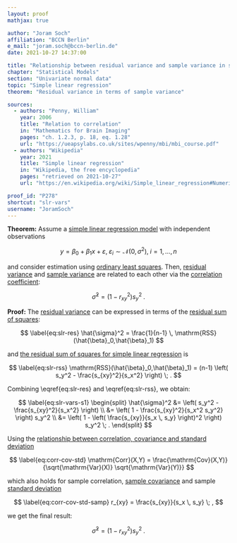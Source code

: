 ```yaml
---
layout: proof
mathjax: true

author: "Joram Soch"
affiliation: "BCCN Berlin"
e_mail: "joram.soch@bccn-berlin.de"
date: 2021-10-27 14:37:00

title: "Relationship between residual variance and sample variance in simple linear regression"
chapter: "Statistical Models"
section: "Univariate normal data"
topic: "Simple linear regression"
theorem: "Residual variance in terms of sample variance"

sources:
  - authors: "Penny, William"
    year: 2006
    title: "Relation to correlation"
    in: "Mathematics for Brain Imaging"
    pages: "ch. 1.2.3, p. 18, eq. 1.28"
    url: "https://ueapsylabs.co.uk/sites/wpenny/mbi/mbi_course.pdf"
  - authors: "Wikipedia"
    year: 2021
    title: "Simple linear regression"
    in: "Wikipedia, the free encyclopedia"
    pages: "retrieved on 2021-10-27"
    url: "https://en.wikipedia.org/wiki/Simple_linear_regression#Numerical_properties"

proof_id: "P278"
shortcut: "slr-vars"
username: "JoramSoch"
---
```



**Theorem:** Assume a [simple linear regression model](/D/slr) with independent observations

$$ \label{eq:slr}
y = \beta_0 + \beta_1 x + \varepsilon, \; \varepsilon_i \sim \mathcal{N}(0, \sigma^2), \; i = 1,\ldots,n
$$

and consider estimation using [ordinary least squares](/P/slr-ols). Then, [residual variance](/D/resvar) and [sample variance](/D/var-samp) are related to each other via the [correlation coefficient](/D/corr):

$$ \label{eq:slr-vars}
\hat{\sigma}^2 = \left( 1 - r_{xy}^2 \right) s_y^2 \; .
$$


**Proof:** The [residual variance](/D/resvar) can be expressed in terms of the [residual sum of squares](/D/rss):

$$ \label{eq:slr-res}
\hat{\sigma}^2 = \frac{1}{n-1} \, \mathrm{RSS}(\hat{\beta}_0,\hat{\beta}_1)
$$

and [the residual sum of squares for simple linear regression](/P/slr-sss) is

$$ \label{eq:slr-rss}
\mathrm{RSS}(\hat{\beta}_0,\hat{\beta}_1) = (n-1) \left( s_y^2 - \frac{s_{xy}^2}{s_x^2} \right) \; .
$$

Combining \eqref{eq:slr-res} and \eqref{eq:slr-rss}, we obtain:

$$ \label{eq:slr-vars-s1}
\begin{split}
\hat{\sigma}^2 &= \left( s_y^2 - \frac{s_{xy}^2}{s_x^2} \right) \\
&= \left( 1 - \frac{s_{xy}^2}{s_x^2 s_y^2} \right) s_y^2 \\
&= \left( 1 - \left( \frac{s_{xy}}{s_x \, s_y} \right)^2 \right) s_y^2 \; .
\end{split}
$$

Using the [relationship between correlation, covariance and standard deviation](/D/corr)

$$ \label{eq:corr-cov-std}
\mathrm{Corr}(X,Y) = \frac{\mathrm{Cov}(X,Y)}{\sqrt{\mathrm{Var}(X)} \sqrt{\mathrm{Var}(Y)}}
$$

which also holds for sample correlation, [sample covariance](/D/cov-samp) and sample [standard deviation](/D/std)

$$ \label{eq:corr-cov-std-samp}
r_{xy} = \frac{s_{xy}}{s_x \, s_y} \; ,
$$

we get the final result:

$$ \label{eq:slr-vars-s2}
\hat{\sigma}^2 = \left( 1 - r_{xy}^2 \right) s_y^2 \; .
$$